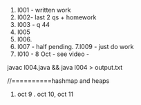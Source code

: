 1. l001 - written work 
2. l002- last 2 qs + homework 
3. l003 - q 44
4. l005 
5. l006.
6. l007 - half pending.
7.l009 - just do work 
8. l010 - 8 Oct - see video -


javac l004.java && java l004 > output.txt



//==========hashmap and heaps
1. oct 9 . oct 10, oct 11
